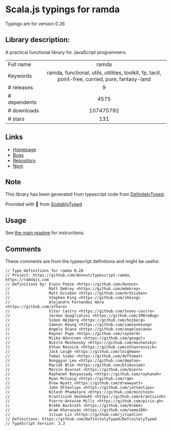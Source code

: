 
# Scala.js typings for ramda

Typings are for version 0.26

## Library description:
A practical functional library for JavaScript programmers.

|                    |                 |
| ------------------ | :-------------: |
| Full name          | ramda |
| Keywords           | ramda, functional, utils, utilities, toolkit, fp, tacit, point-free, curried, pure, fantasy-land |
| # releases         | 9 |
| # dependents       | 4575 |
| # downloads        | 107475792 |
| # stars            | 131 |

## Links
- [Homepage](https://ramdajs.com/)
- [Bugs](https://github.com/ramda/ramda/issues)
- [Repository](https://github.com/ramda/ramda)
- [Npm](https://www.npmjs.com/package/ramda)
    


## Note
This library has been generated from typescript code from [DefinitelyTyped](https://definitelytyped.org).

Provided with :purple_heart: from [ScalablyTyped](https://github.com/oyvindberg/ScalablyTyped)

## Usage
See [the main readme](../../readme.md) for instructions.

## Comments

These comments are from the typescript definitions and might be useful:
```
// Type definitions for ramda 0.26
// Project: https://github.com/donnut/typescript-ramda, https://ramdajs.com
// Definitions by: Erwin Poeze <https://github.com/donnut>
//                 Matt DeKrey <https://github.com/mdekrey>
//                 Matt Dziuban <https://github.com/mrdziuban>
//                 Stephen King <https://github.com/sbking>
//                 Alejandro Fernandez Haro <https://github.com/afharo>
//                 Vítor Castro <https://github.com/teves-castro>
//                 Jordan Quagliatini <https://github.com/1M0reBug>
//                 Simon Højberg <https://github.com/hojberg>
//                 Samson Keung <https://github.com/samsonkeung>
//                 Angelo Ocana <https://github.com/angeloocana>
//                 Rayner Pupo <https://github.com/raynerd>
//                 Miika Hänninen <https://github.com/googol>
//                 Nikita Moshensky <https://github.com/moshensky>
//                 Ethan Resnick <https://github.com/ethanresnick>
//                 Jack Leigh <https://github.com/leighman>
//                 Tomas Szabo <https://github.com/deftomat>
//                 Bonggyun Lee <https://github.com/deptno>
//                 Maciek Blim <https://github.com/blimusiek>
//                 Marcin Biernat <https://github.com/biern>
//                 Rayhaneh Banyassady <https://github.com/rayhaneh>
//                 Ryan McCuaig <https://github.com/rgm>
//                 Drew Wyatt <https://github.com/drewwyatt>
//                 John Ottenlips <https://github.com/jottenlips>
//                 Nitesh Phadatare <https://github.com/minitesh>
//                 Krantisinh Deshmukh <https://github.com/krantisinh>
//                 Pierre-Antoine Mills <https://github.com/pirix-gh>
//                 Brekk Bockrath <https://github.com/brekk>
//                 Aram Kharazyan <https://github.com/nemo108>
//                 Jituan Lin <https://github.com/jituanlin>
// Definitions: https://github.com/DefinitelyTyped/DefinitelyTyped
// TypeScript Version: 3.3

```

